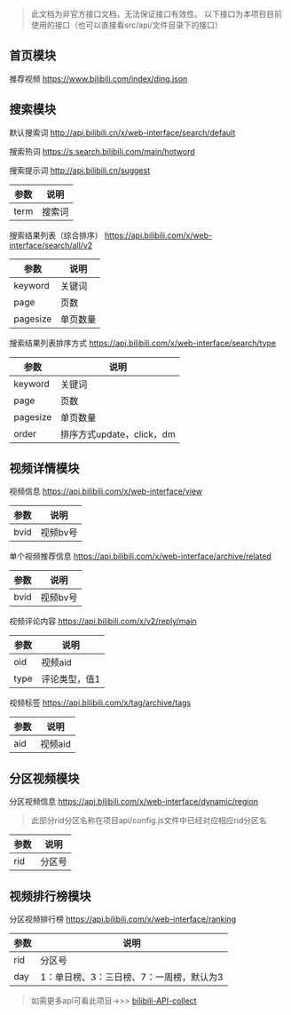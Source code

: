 > 此文档为非官方接口文档，无法保证接口有效性。
> 以下接口为本项目目前使用的接口（也可以直接看src/api/文件目录下的接口）

## 首页模块
推荐视频 https://www.bilibili.com/index/ding.json

## 搜索模块
默认搜索词 http://api.bilibili.cn/x/web-interface/search/default

搜索热词 https://s.search.bilibili.com/main/hotword

搜索提示词 http://api.bilibili.cn/suggest

参数 | 说明
---|---
term | 搜索词

搜索结果列表（综合排序） https://api.bilibili.com/x/web-interface/search/all/v2

参数 | 说明
---|---
keyword | 关键词
page | 页数
pagesize | 单页数量

搜索结果列表排序方式 https://api.bilibili.com/x/web-interface/search/type

参数 | 说明
---|---
keyword | 关键词
page | 页数
pagesize | 单页数量
order | 排序方式update，click，dm

## 视频详情模块
视频信息 https://api.bilibili.com/x/web-interface/view

参数 | 说明
---|---
bvid | 视频bv号

单个视频推荐信息 https://api.bilibili.com/x/web-interface/archive/related

参数 | 说明
---|---
bvid | 视频bv号

视频评论内容 https://api.bilibili.com/x/v2/reply/main

参数 | 说明
---|---
oid | 视频aid
type | 评论类型，值1

视频标签 https://api.bilibili.com/x/tag/archive/tags

参数 | 说明
---|---
aid | 视频aid

## 分区视频模块

分区视频信息 https://api.bilibili.com/x/web-interface/dynamic/region
> 此部分rid分区名称在项目api/config.js文件中已经对应相应rid分区名

参数 | 说明
---|---
rid | 分区号

## 视频排行榜模块

分区视频排行榜 https://api.bilibili.com/x/web-interface/ranking

参数 | 说明
---|---
rid | 分区号
day | 1：单日榜、3：三日榜、7：一周榜，默认为3

> 如需更多api可看此项目->>> [bilibili-API-collect](https://github.com/SocialSisterYi/bilibili-API-collect)